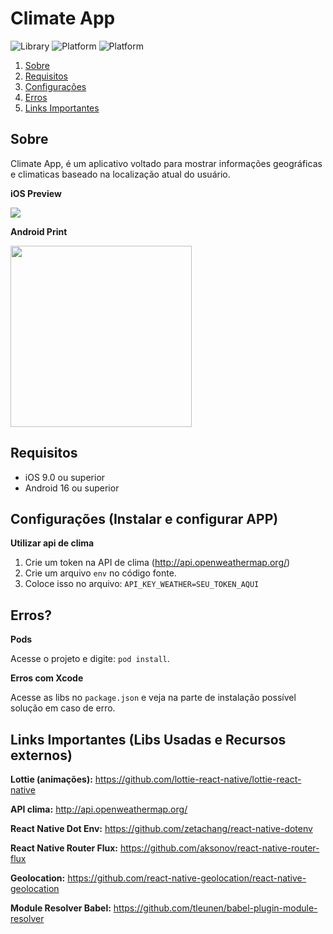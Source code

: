 # Climate App

![Library](https://img.shields.io/badge/Library-React--Native-blue)
![Platform](https://img.shields.io/badge/Plataform-iOS-orange)
![Platform](https://img.shields.io/badge/Plataform-Android-green)

1. [Sobre](#sobre)
2. [Requisitos](#requisitos)
3. [Configurações](#configuracoes)
4. [Erros](#Erros)
5. [Links Importantes](#links-importantes)

## Sobre

Climate App, é um aplicativo voltado para mostrar informações geográficas e climaticas baseado na localização atual do usuário.

**iOS Preview**

![](https://media1.giphy.com/media/PB27UzPU14DtCMkuCG/giphy.gif)

**Android Print**

<img src="https://i.ibb.co/cyKV2Qy/Screenshot-2021-01-11-09-23-13.png" width="290">

## Requisitos

- iOS 9.0 ou superior
- Android 16 ou superior

## Configurações (Instalar e configurar APP)

**Utilizar api de clima**

1. Crie um token na API de clima (http://api.openweathermap.org/)
2. Crie um arquivo `env` no código fonte.
3. Coloce isso no arquivo: `API_KEY_WEATHER=SEU_TOKEN_AQUI`

## Erros?

**Pods**

Acesse o projeto e digite: `pod install`.

**Erros com Xcode**

Acesse as libs no `package.json` e veja na parte de instalação possível solução em caso de erro.

## Links Importantes (Libs Usadas e Recursos externos)
**Lottie (animações):** https://github.com/lottie-react-native/lottie-react-native

**API clima:** http://api.openweathermap.org/

**React Native Dot Env:** https://github.com/zetachang/react-native-dotenv

**React Native Router Flux:** https://github.com/aksonov/react-native-router-flux

**Geolocation:** https://github.com/react-native-geolocation/react-native-geolocation

**Module Resolver Babel:** https://github.com/tleunen/babel-plugin-module-resolver

